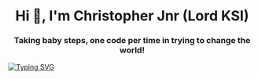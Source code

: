<h1 align="center">Hi 👋, I'm Christopher Jnr (Lord KSI)  </h1>
<h3 align="center"> Taking baby steps, one code per time in trying to change the world!</h3>

[![Typing SVG](https://readme-typing-svg.herokuapp.com?lines=Hello+fam!+I'm+Christopher+Jnr%2C+AKA+Lord+KSI.;In+all,+God+is+faithful.+Exploring+the+world+of+coding;Creating+innovative+solutions+one+line+of+code+at+a+time;Na+God+get+Power)](https://git.io/typing-svg)

